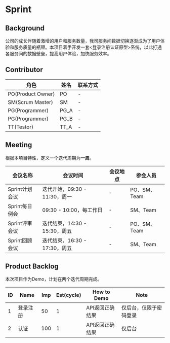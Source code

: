 # Sprint

## Background

公司的成长伴随着激增的用户和服务数量，我司服务间数据切换逐渐成为了用户体验和服务质量的瓶颈。本项目着手开发一套<登录注册认证原型>系统，以此打通各服务间的数据壁垒，提高用户体验，加快服务效率。

## Contributor

 角色              | 姓名 | 联系方式 |
 ----------------- | ---- | -------- |
 PO(Product Owner) | PO   | -        |
 SM(Scrum Master)  | SM   | -        |
 PG(Programmer)    | PG_A | -        |
 PG(Programmer)    | PG_B | -        |
 TT(Testor)        | TT_A | -        |

## Meeting

根据本项目特性，定义一个迭代周期为**一周**。

 会议名称       | 会议时间                      | 会议地点 | 参会人员     |
 -------------- | ----------------------------- | -------- | ------------ |
 Sprint计划会议 | 迭代开始，09:30 - 11:30，周一 | -        | PO、SM、Team |
 Sprint每日例会 | 09:30 - 10:00，每工作日       | -        | SM、Team     |
 Sprint评审会议 | 迭代结束，14:30 - 15:30，周五 | -        | PO、SM、Team |
 Sprint回顾会议 | 迭代结束，16:30 - 17:30，周五 | -        | SM、Team     |

## Product Backlog

本次项目作为Demo，计划在两个迭代周期完成。

 ID   | Name     | Imp  | Est(cycle) | How to Demo     | Note                   |
 ---- | -------- | ---- | ---------- | --------------- | ---------------------- |
 1    | 登录注册 | 50   | 1          | API返回正确结果 | 仅后台，仅限于密码登录 |
 2    | 认证     | 100  | 1          | API返回正确结果 | 仅后台                 |
